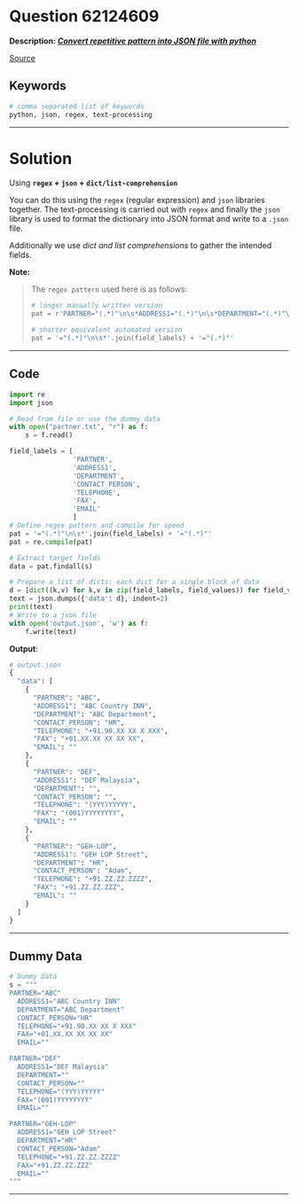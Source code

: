 # Question 62124609

**Description: [_Convert repetitive pattern into JSON file with python_][#Q]**

[Source][#Q]

[#Q]: https://stackoverflow.com/questions/62124609/convert-repetitive-pattern-into-json-file-with-python

## Keywords

```bash
# comma separated list of keywords
python, json, regex, text-processing
```

---

# Solution

Using **`regex` + `json` + `dict/list-comprehension`**

You can do this using the `regex` (regular expression) and `json` libraries together. The text-processing is carried out with `regex` and finally the `json` library is used to format the dictionary into JSON format and write to a `.json` file.

Additionally we use _dict and list comprehensions_ to gather the intended fields.

**Note:**  
> The `regex pattern` used here is as follows:  
> ```python
> # longer manually written version
> pat = r'PARTNER="(.*)"\n\s*ADDRESS1="(.*)"\n\s*DEPARTMENT="(.*)"\n\s*CONTACT_PERSON="(.*)"\n\s*TELEPHONE="(.*)"\n\s*FAX="(.*)"\n\s*EMAIL="(.*)"'
>
> # shorter equivalent automated version
> pat = '="(.*)"\n\s*'.join(field_labels) + '="(.*)"'
> ``` 

---

## Code

```python
import re
import json

# Read from file or use the dummy data
with open("partner.txt", "r") as f:
    s = f.read()

field_labels = [
                'PARTNER', 
                'ADDRESS1', 
                'DEPARTMENT', 
                'CONTACT_PERSON', 
                'TELEPHONE', 
                'FAX', 
                'EMAIL'
                ]
# Define regex pattern and compile for speed
pat = '="(.*)"\n\s*'.join(field_labels) + '="(.*)"'
pat = re.compile(pat)

# Extract target fields
data = pat.findall(s)

# Prepare a list of dicts: each dict for a single block of data
d = [dict((k,v) for k,v in zip(field_labels, field_values)) for field_values in data]
text = json.dumps({'data': d}, indent=2)
print(text)
# Write to a json file
with open('output.json', 'w') as f:
    f.write(text)
```

**Output**:  

```python
# output.json
{
  "data": [
    {
      "PARTNER": "ABC",
      "ADDRESS1": "ABC Country INN",
      "DEPARTMENT": "ABC Department",
      "CONTACT_PERSON": "HR",
      "TELEPHONE": "+91.90.XX XX X XXX",
      "FAX": "+01.XX.XX XX XX XX",
      "EMAIL": ""
    },
    {
      "PARTNER": "DEF",
      "ADDRESS1": "DEF Malaysia",
      "DEPARTMENT": "",
      "CONTACT_PERSON": "",
      "TELEPHONE": "(YYY)YYYYY",
      "FAX": "(001)YYYYYYYY",
      "EMAIL": ""
    },
    {
      "PARTNER": "GEH-LOP",
      "ADDRESS1": "GEH LOP Street",
      "DEPARTMENT": "HR",
      "CONTACT_PERSON": "Adam",
      "TELEPHONE": "+91.ZZ.ZZ.ZZZZ",
      "FAX": "+91.ZZ.ZZ.ZZZ",
      "EMAIL": ""
    }
  ]
}
```
---

## Dummy Data

```python
# Dummy Data
s = """
PARTNER="ABC"
  ADDRESS1="ABC Country INN"
  DEPARTMENT="ABC Department"
  CONTACT_PERSON="HR"
  TELEPHONE="+91.90.XX XX X XXX"
  FAX="+01.XX.XX XX XX XX"
  EMAIL=""

PARTNER="DEF"
  ADDRESS1="DEF Malaysia"
  DEPARTMENT=""
  CONTACT_PERSON=""
  TELEPHONE="(YYY)YYYYY"
  FAX="(001)YYYYYYYY"
  EMAIL=""

PARTNER="GEH-LOP"
  ADDRESS1="GEH LOP Street"
  DEPARTMENT="HR"
  CONTACT_PERSON="Adam"
  TELEPHONE="+91.ZZ.ZZ.ZZZZ"
  FAX="+91.ZZ.ZZ.ZZZ"
  EMAIL=""
"""
```

---
